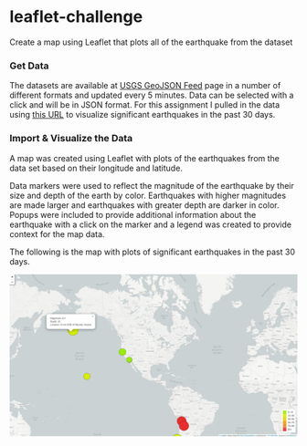 # leaflet-challenge

Create a map using Leaflet that plots all of the earthquake from the dataset 

### Get Data 

The datasets are available at [USGS GeoJSON Feed](https://earthquake.usgs.gov/earthquakes/feed/v1.0/geojson.php) page in a number of different formats and updated every 5 minutes. Data can be selected with a click and will be in JSON format. For this assignment I pulled in the data using [this URL](https://earthquake.usgs.gov/earthquakes/feed/v1.0/summary/significant_month.geojson) to visualize significant earthquakes in the past 30 days.


### Import & Visualize the Data

A map was created using Leaflet with plots of the earthquakes from the data set based on their longitude and latitude.

Data markers were used to reflect the magnitude of the earthquake by their size and depth of the earth by color. Earthquakes with higher magnitudes are made larger and earthquakes with greater depth are darker in color. Popups were included to provide additional information about the earthquake with a click on the marker and a legend was created to provide context for the map data.

The following is the map with plots of significant earthquakes in the past 30 days.

![alt text](https://github.com/Anumala89/leaflet-challenge/blob/main/image/earthquake.png?raw=true)






